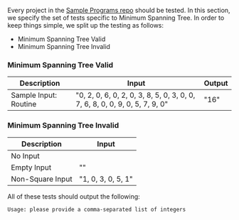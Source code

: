 Every project in the [Sample Programs repo](https://github.com/TheRenegadeCoder/sample-programs) should be tested.
In this section, we specify the set of tests specific to Minimum Spanning Tree.
In order to keep things simple, we split up the testing as follows:

- Minimum Spanning Tree Valid
- Minimum Spanning Tree Invalid

### Minimum Spanning Tree Valid

| Description | Input | Output |
| ----------- | ----- | ------ |
| Sample Input: Routine | "0, 2, 0, 6, 0, 2, 0, 3, 8, 5, 0, 3, 0, 0, 7, 6, 8, 0, 0, 9, 0, 5, 7, 9, 0" | "16" |

### Minimum Spanning Tree Invalid

| Description | Input |
| ----------- | ----- |
| No Input |  |
| Empty Input | "" |
| Non-Square Input | "1, 0, 3, 0, 5, 1" |

All of these tests should output the following:

```
Usage: please provide a comma-separated list of integers
```
